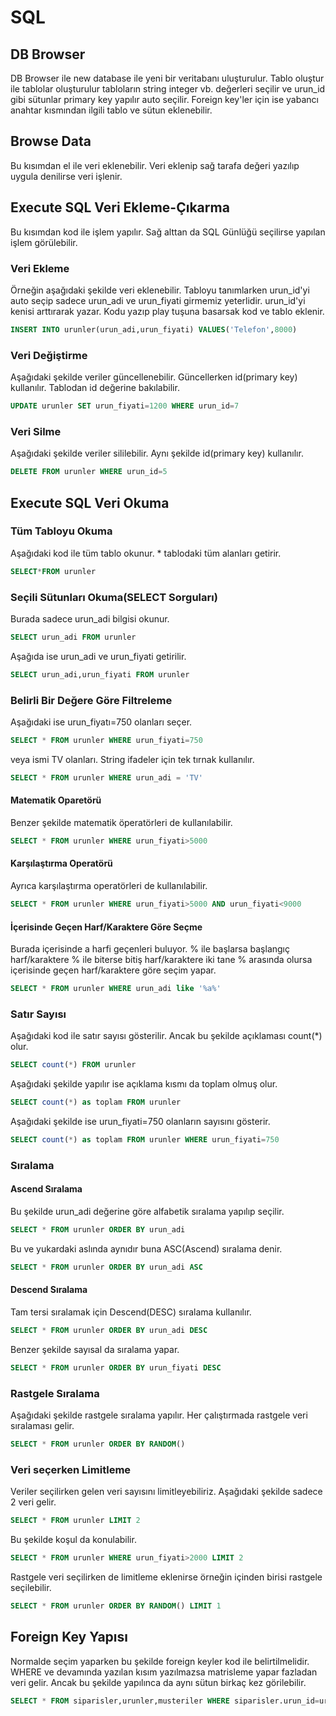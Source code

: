 # SQL
## DB Browser
DB Browser ile new database ile yeni bir veritabanı uluşturulur. Tablo oluştur ile tablolar oluşturulur tabloların string integer vb. değerleri seçilir ve urun_id gibi sütunlar primary key yapılır auto seçilir. Foreign key'ler için ise  yabancı anahtar kısmından ilgili tablo ve sütun eklenebilir.

## Browse Data
Bu kısımdan el ile veri eklenebilir. Veri eklenip sağ tarafa değeri yazılıp uygula denilirse veri işlenir.

## Execute SQL Veri Ekleme-Çıkarma
Bu kısımdan kod ile işlem yapılır. Sağ alttan da SQL Günlüğü seçilirse yapılan işlem görülebilir.
### Veri Ekleme
 Örneğin aşağıdaki şekilde veri eklenebilir. Tabloyu tanımlarken urun_id'yi auto seçip  sadece urun_adi ve urun_fiyati girmemiz yeterlidir. urun_id'yi kenisi arttırarak yazar. Kodu yazıp play tuşuna basarsak kod ve tablo eklenir.
```SQL
INSERT INTO urunler(urun_adi,urun_fiyati) VALUES('Telefon',8000)
```
### Veri Değiştirme
Aşağıdaki şekilde veriler güncellenebilir. Güncellerken id(primary key) kullanılır. Tablodan id değerine bakılabilir.
```SQL
UPDATE urunler SET urun_fiyati=1200 WHERE urun_id=7
```
### Veri Silme
Aşağıdaki şekilde veriler sililebilir. Aynı şekilde id(primary key) kullanılır.
```SQL
DELETE FROM urunler WHERE urun_id=5
```

## Execute SQL Veri Okuma
### Tüm Tabloyu Okuma
Aşağıdaki kod ile tüm tablo okunur. * tablodaki tüm alanları getirir.
```SQL
SELECT*FROM urunler
```
### Seçili Sütunları Okuma(SELECT Sorguları)
Burada sadece urun_adi bilgisi okunur.
```SQL
SELECT urun_adi FROM urunler
```
Aşağıda ise urun_adi ve urun_fiyati getirilir.
```SQL
SELECT urun_adi,urun_fiyati FROM urunler
```
### Belirli Bir Değere Göre Filtreleme
Aşağıdaki ise urun_fiyatı=750 olanları seçer.
```SQL
SELECT * FROM urunler WHERE urun_fiyati=750
```
veya ismi TV olanları. String ifadeler için tek tırnak kullanılır.
```SQL
SELECT * FROM urunler WHERE urun_adi = 'TV'
```
#### Matematik Oparetörü
Benzer şekilde matematik öperatörleri de kullanılabilir.
```SQL
SELECT * FROM urunler WHERE urun_fiyati>5000
```
#### Karşılaştırma Operatörü
Ayrıca karşılaştırma operatörleri de kullanılabilir.
```SQL
SELECT * FROM urunler WHERE urun_fiyati>5000 AND urun_fiyati<9000
```
#### İçerisinde Geçen Harf/Karaktere Göre Seçme
Burada içerisinde a harfi geçenleri buluyor. % ile başlarsa başlangıç harf/karaktere % ile biterse bitiş harf/karaktere iki tane % arasında olursa içerisinde geçen harf/karaktere göre seçim yapar.
```SQL
SELECT * FROM urunler WHERE urun_adi like '%a%'
```

### Satır Sayısı
Aşağıdaki kod ile satır sayısı gösterilir. Ancak bu şekilde açıklaması count(*) olur.
```SQL
SELECT count(*) FROM urunler
```
Aşağıdaki şekilde yapılır ise açıklama kısmı da toplam olmuş olur.
```SQL
SELECT count(*) as toplam FROM urunler
```
Aşağıdaki şekilde ise urun_fiyati=750 olanların sayısını gösterir.
```SQL
SELECT count(*) as toplam FROM urunler WHERE urun_fiyati=750
```
### Sıralama
#### Ascend Sıralama
Bu şekilde urun_adi değerine göre alfabetik sıralama yapılıp seçilir. 
```SQL
SELECT * FROM urunler ORDER BY urun_adi
```
Bu ve yukardaki aslında aynıdır buna ASC(Ascend) sıralama denir.
```SQL
SELECT * FROM urunler ORDER BY urun_adi ASC
```
#### Descend Sıralama
Tam tersi sıralamak için Descend(DESC) sıralama kullanılır.
```SQL
SELECT * FROM urunler ORDER BY urun_adi DESC
```
Benzer şekilde sayısal da sıralama yapar.
```SQL
SELECT * FROM urunler ORDER BY urun_fiyati DESC
```
### Rastgele Sıralama
Aşağıdaki şekilde rastgele sıralama yapılır. Her çalıştırmada rastgele veri sıralaması gelir.
```SQL
SELECT * FROM urunler ORDER BY RANDOM()
```

### Veri seçerken Limitleme
Veriler seçilirken gelen veri sayısını limitleyebiliriz. Aşağıdaki şekilde sadece 2 veri gelir.
```SQL
SELECT * FROM urunler LIMIT 2
```
Bu şekilde koşul da konulabilir.
```SQL
SELECT * FROM urunler WHERE urun_fiyati>2000 LIMIT 2
```
Rastgele veri seçilirken de limitleme eklenirse örneğin içinden birisi rastgele seçilebilir.
```SQL
SELECT * FROM urunler ORDER BY RANDOM() LIMIT 1
```

## Foreign Key Yapısı
Normalde seçim yaparken bu şekilde foreign keyler kod ile belirtilmelidir. WHERE ve devamında yazılan kısım yazılmazsa matrisleme yapar fazladan veri gelir.  Ancak bu şekilde yapılınca da aynı sütun birkaç kez görilebilir.
```SQL
SELECT * FROM siparisler,urunler,musteriler WHERE siparisler.urun_id=urunler.urun_id AND siparisler.musteri_id=musteriler.musteri_id //Yanlış Kullanım
```










